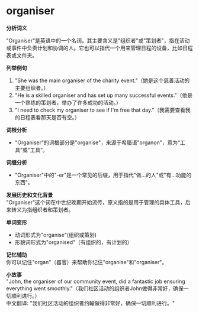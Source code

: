 # organiser

**分析词义**

  

"Organiser"是英语中的一个名词，其主要含义是"组织者"或"策划者"，指在活动或事件中负责计划和协调的人。它也可以指代一个用来管理日程的设备，比如日程表或文件夹。

  

**列举例句**

  

1.  "She was the main organiser of the charity event."（她是这个慈善活动的主要组织者。）
2.  "He is a skilled organiser and has set up many successful events."（他是一个熟练的策划者，举办了许多成功的活动。）
3.  "I need to check my organiser to see if I'm free that day."（我需要查看我的日程表看那天是否有空。）

  

**词根分析**

  

*   "Organiser"的词根部分是"organise"，来源于希腊语"organon"，意为“工具”或“工具”。

  

**词缀分析**

  

*   "Organiser"中的"-er"是一个常见的后缀，用于指代"做…的人"或"有…功能的东西"。

  

**发展历史和文化背景**  
"Organiser"这个词在中世纪晚期开始流传，原义指的是用于管理的具体工具，后来转义为指组织者和策划者。

  

**单词变形**

  

*   动词形式为"organise"(组织或策划)
*   形貌词形式为"organised"（有组织的，有计划的）

  

**记忆辅助**  
你可以记住"organ"（器官）来帮助你记住"organise"和"organiser"。

  

**小故事**  
"John, the organiser of our community event, did a fantastic job ensuring everything went smoothly."（我们社区活动的组织者John做得非常好，确保一切顺利进行。）  
中文翻译: "我们社区活动的组织者约翰做得非常好，确保一切顺利进行。"
